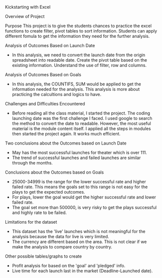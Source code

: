 Kickstarting with Excel

Overview of Project

Purpose
This project is to give the students chances to practice the excel functions to create filter, pivot tables to sort information. Students can apply different fomula to get the information they need for the further analysis.

Analysis of Outcomes Based on Launch Date

- In this analysis, we need to convert the launch date from the origin spreadsheet into readable date. Create the pivot table based on the existing information. Understand the use of filter, row and columns. 

Analysis of Outcomes Based on Goals
- In this analysis, the COUNTIFS, SUM would be applied to get the information needed for the analysis. 
This analysis is more about practicing the calcultions and logics to have. 


Challenges and Difficulties Encountered

- Before reading all the class material, I started the project. The coding launching date was the first challenge I faced. I used google to search the method to convert the date to readable. However, the most useful material is the module content itself. I applied all the steps in modules then started the project again. It works much efficient. 


Two conclusions about the Outcomes based on Launch Date

- May has the most successful launches for theater which is over 111. 
- The trend of successful launches and failed launches are similar through the months. 

Conclusions about the Outcomes based on Goals

- 25000-34999 is the range for the lower successful rate and higher failed rate. This means the goals set to this range is not easy for the plays to get the expected outcomes.
- For plays, lower the goal would get the higher successful rate and lower failed rate.
- The goal set more than 500000, is very risky to get the plays successful and highly rate to be failed.


Limitations for the dataset

- This dataset has the 'live' launches which is not meaningful for the analysis because the data for live is very limited.
- The currency are different based on the area. This is not clear if we make the analysis to compare country by country. 


Other possible tables/graphs to create
- Profit analysis for based on the 'goal' and 'pledged' info. 
- Live time for each launch last in the market (Deadline-Launched date).


